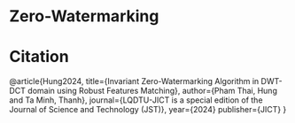# Zero-Watermarking
# Citation
@article{Hung2024,
  title={Invariant Zero-Watermarking Algorithm in DWT-DCT domain using Robust Features Matching},
  author={Pham Thai, Hung and Ta Minh, Thanh},
  journal={LQDTU-JICT is a special edition of the Journal of Science and Technology (JST)},
  year={2024}
  publisher={JICT}
}
